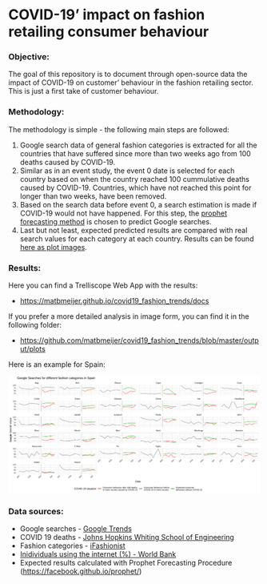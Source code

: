 
<!-- README.md is generated from README.Rmd. Please edit that file -->

# COVID-19’ impact on fashion retailing consumer behaviour

<!-- badges: start -->

<!-- badges: end -->

### Objective:

The goal of this repository is to document through open-source data the
impact of COVID-19 on customer’ behaviour in the fashion retailing
sector. This is just a first take of customer behaviour.

### Methodology:

The methodology is simple - the following main steps are followed:

1.  Google search data of general fashion categories is extracted for
    all the countries that have suffered since more than two weeks ago
    from 100 deaths caused by COVID-19.
2.  Similar as in an event study, the event 0 date is selected for each
    country based on when the country reached 100 cummulative deaths
    caused by COVID-19. Countries, which have not reached this point for
    longer than two weeks, have been removed.
3.  Based on the search data before event 0, a search estimation is made
    if COVID-19 would not have happened. For this step, the [prophet
    forecasting method](https://facebook.github.io/prophet/) is chosen
    to predict Google searches.
4.  Last but not least, expected predicted results are compared with
    real search values for each category at each country. Results can be
    found [here as plot
    images](https://github.com/matbmeijer/covid19_fashion_trends/tree/master/output/plots).

### Results:

Here you can find a Trelliscope Web App with the results:

  - <https://matbmeijer.github.io/covid19_fashion_trends/docs>

If you prefer a more detailed analysis in image form, you can find it in
the following
    folder:

  - <https://github.com/matbmeijer/covid19_fashion_trends/blob/master/output/plots>

Here is an example for
Spain:

<center>

<img src="https://github.com/matbmeijer/covid19_fashion_trends/blob/master/output/plots/ES_plot2.png?raw=true">

</center>

### Data sources:

  - Google searches - [Google Trends](https://www.google.com/trends)
  - COVID 19 deaths - [Johns Hopkins Whiting School of
    Engineering](https://github.com/CSSEGISandData)
  - Fashion categories -
    [iFashionist](https://github.com/MalongTech/imaterialist-product-2019)
  - [Inidividuals using the internet (%) - World
    Bank](https://data.worldbank.org/indicator/IT.NET.USER.ZS)
  - Expected results calculated with Prophet Forecasting Procedure
    (<https://facebook.github.io/prophet/>)
